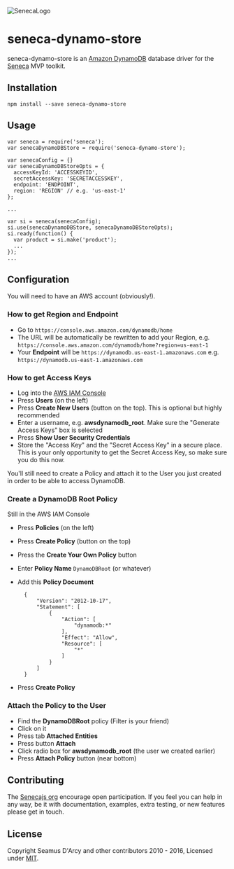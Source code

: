 ![SenecaLogo][]

# seneca-dynamo-store

seneca-dynamo-store is an [Amazon DynamoDB][dynamodb] database driver for the [Seneca][seneca] MVP toolkit.

## Installation

	npm install --save seneca-dynamo-store

## Usage

    var seneca = require('seneca');
    var senecaDynamoDBStore = require('seneca-dynamo-store');

    var senecaConfig = {}
    var senecaDynamoDBStoreOpts = {
      accessKeyId: 'ACCESSKEYID',
      secretAccessKey: 'SECRETACCESSKEY',
      endpoint: 'ENDPOINT',
      region: 'REGION' // e.g. 'us-east-1'
    };
    
    ...

    var si = seneca(senecaConfig);
    si.use(senecaDynamoDBStore, senecaDynamoDBStoreOpts);
    si.ready(function() {
      var product = si.make('product');
      ...
    });
    ...

## Configuration

You will need to have an AWS account (obviously!).

### How to get Region and Endpoint

* Go to `https://console.aws.amazon.com/dynamodb/home`
* The URL will be automatically be rewritten to add your Region, e.g. `https://console.aws.amazon.com/dynamodb/home?region=us-east-1`
* Your **Endpoint** will be `https://dynamodb.us-east-1.amazonaws.com` e.g. `https://dynamodb.us-east-1.amazonaws.com`

### How to get Access Keys

* Log into the [AWS IAM Console](https://console.aws.amazon.com/iam/home)
* Press **Users** (on the left)
* Press **Create New Users** (button on the top). This is optional but highly recommended
* Enter a username, e.g. **awsdynamodb_root**. Make sure the "Generate Access Keys" box is selected
* Press **Show User Security Credentials**
* Store the "Access Key" and the "Secret Access Key" in a secure place. 
  This is your only opportunity to get the Secret Access Key, so make sure you do this now.
  
You'll still need to create a Policy and attach it to the User you just created in order to be able to access DynamoDB.

### Create a DynamoDB Root Policy

Still in the AWS IAM Console

* Press **Policies** (on the left)
* Press **Create Policy** (button on the top)
* Press the **Create Your Own Policy** button
* Enter **Policy Name** `DynamoDBRoot` (or whatever)
* Add this **Policy Document**

        {
            "Version": "2012-10-17",
            "Statement": [
                {
                    "Action": [
                        "dynamodb:*"
                    ],
                    "Effect": "Allow",
                    "Resource": [
                        "*"
                    ]
                }
            ]
        }

* Press **Create Policy**

### Attach the Policy to the User

* Find the **DynamoDBRoot** policy (Filter is your friend)
* Click on it
* Press tab **Attached Entities**
* Press button **Attach**
* Click radio box for **awsdynamodb_root** (the user we created earlier)
* Press **Attach Policy** button (near bottom)

## Contributing

The [Senecajs org][] encourage open participation. If you feel you can help in any way, be it with documentation, examples, extra testing, or new features please get in touch.

## License

Copyright Seamus D'Arcy and other contributors 2010 - 2016, Licensed under [MIT][].

[comment]: References
[dynamodb]: http://aws.amazon.com/dynamodb
[seneca]: http://senecajs.org/
[SenecaLogo]: https://camo.githubusercontent.com/4a0178ff2abf26f9214d4d98bc23eec356ced357/687474703a2f2f73656e6563616a732e6f72672f66696c65732f6173736574732f73656e6563612d6c6f676f2e706e67
[Senecajs org]: https://github.com/senecajs/
[MIT]: ./LICENSE.txt

